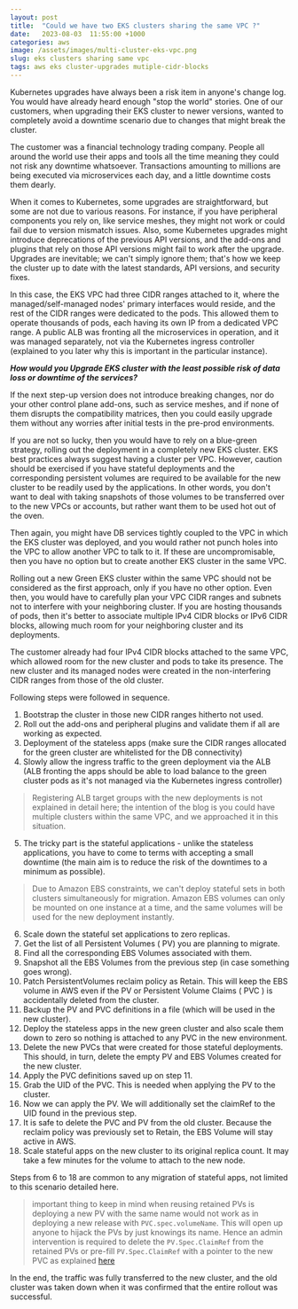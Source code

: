 ```yaml
---
layout: post
title:  "Could we have two EKS clusters sharing the same VPC ?"
date:   2023-08-03  11:55:00 +1000
categories: aws
image: /assets/images/multi-cluster-eks-vpc.png
slug: eks clusters sharing same vpc
tags: aws eks cluster-upgrades mutiple-cidr-blocks
---
```


Kubernetes upgrades have always been a risk item in anyone's change log. You would have already heard enough "stop the world" stories. One of our customers, when upgrading their EKS cluster to newer versions, wanted to completely avoid a downtime scenario due to changes that might break the cluster. 

The customer was a financial technology trading company. People all around the world use their apps and tools all the time meaning they could not risk any downtime whatsoever. Transactions amounting to millions are being executed via microservices each day, and a little downtime costs them dearly.

When it comes to Kubernetes, some upgrades are straightforward, but some are not due to various reasons. For instance, if you have peripheral components you rely on, like service meshes, they might not work or could fail due to version mismatch issues. Also, some Kubernetes upgrades might introduce deprecations of the previous API versions, and the add-ons and plugins that rely on those API versions might fail to work after the upgrade. Upgrades are inevitable; we can't simply ignore them; that's how we keep the cluster up to date with the latest standards, API versions, and security fixes.

In this case, the EKS VPC had three CIDR ranges attached to it, where the managed/self-managed nodes' primary interfaces would reside, and the rest of the CIDR ranges were dedicated to the pods. This allowed them to operate thousands of pods, each having its own IP from a dedicated VPC range. A public ALB was fronting all the microservices in operation, and it was managed separately, not via the Kubernetes ingress controller (explained to you later why this is important in the particular instance).

***How would you Upgrade EKS cluster with the least possible risk of data loss or downtime of the services?***

If the next step-up version does not introduce breaking changes, nor do your other control plane add-ons, such as service meshes, and if none of them disrupts the compatibility matrices, then you could easily upgrade them without any worries after initial tests in the pre-prod environments.

If you are not so lucky, then you would have to rely on a blue-green strategy, rolling out the deployment in a completely new EKS cluster. EKS best practices always suggest having a cluster per VPC. However, caution should be exercised if you have stateful deployments and the corresponding persistent volumes are required to be available for the new cluster to be readily used by the applications. In other words, you don't want to deal with taking snapshots of those volumes to be transferred over to the new VPCs or accounts, but rather want them to be used hot out of the oven.

Then again, you might have DB services tightly coupled to the VPC in which the EKS cluster was deployed, and you would rather not punch holes into the VPC to allow another VPC to talk to it. If these are uncompromisable, then you have no option but to create another EKS cluster in the same VPC.

Rolling out a new Green EKS cluster within the same VPC should not be considered as the first approach, only if you have no other option. Even then, you would have to carefully plan your VPC CIDR ranges and subnets not to interfere with your neighboring cluster. If you are hosting thousands of pods, then it's better to associate multiple IPv4 CIDR blocks or IPv6 CIDR blocks, allowing much room for your neighboring cluster and its deployments.

The customer already had four IPv4 CIDR blocks attached to the same VPC, which allowed room for the new cluster and pods to take its presence. The new cluster and its managed nodes were created in the non-interfering CIDR ranges from those of the old cluster.

Following steps were followed in sequence.

1. Bootstrap the cluster in those new CIDR ranges hitherto not used.
2. Roll out the add-ons and peripheral plugins and validate them if all are working as expected.
3. Deployment of the stateless apps (make sure the CIDR ranges allocated for the green cluster are whitelisted for the DB connectivity)
4. Slowly allow the ingress traffic to the green deployment via the ALB (ALB fronting the apps should be able to load balance to the green cluster pods as it's not managed via the Kubernetes ingress controller)
> Registering ALB target groups with the new deployments is not explained in detail here; the intention of the blog is you could have multiple clusters within the same VPC, and we approached it in this situation.
5. The tricky part is the stateful applications - unlike the stateless applications, you have to come to terms with accepting a small downtime (the main aim is to reduce the risk of the downtimes to a minimum as possible).
> Due to Amazon EBS constraints, we can't deploy stateful sets in both clusters simultaneously for migration. Amazon EBS volumes can only be mounted on one instance at a time, and the same volumes will be used for the new deployment instantly.
6. Scale down the stateful set applications to zero replicas.
7. Get the list of all Persistent Volumes ( PV) you are planning to migrate.
8. Find all the corresponding EBS Volumes associated with them.
9. Snapshot all the EBS Volumes from the previous step (in case something goes wrong).
10. Patch PersistentVolumes reclaim policy as Retain. This will keep the EBS volume in AWS even if the PV or Persistent Volume Claims ( PVC ) is accidentally deleted from the cluster.
11. Backup the PV and PVC definitions in a file (which will be used in the new cluster).
12. Deploy the stateless apps in the new green cluster and also scale them down to zero so nothing is attached to any PVC in the new environment.
13. Delete the new PVCs that were created for those stateful deployments. This should, in turn, delete the empty PV and EBS Volumes created for the new cluster.
14. Apply the PVC definitions saved up on step 11.
15. Grab the UID of the PVC. This is needed when applying the PV to the cluster.
16. Now we can apply the PV. We will additionally set the claimRef to the UID found in the previous step.
17. It is safe to delete the PVC and PV from the old cluster. Because the reclaim policy was previously set to Retain, the EBS Volume will stay active in AWS.
18. Scale stateful apps on the new cluster to its original replica count. It may take a few minutes for the volume to attach to the new node.

Steps from 6 to 18 are common to any migration of stateful apps, not limited to this scenario detailed here.

> important thing to keep in mind when reusing retained PVs is deploying a new PV with the same name would not work as in deploying a new release with `PVC.spec.volumeName`. This will open up anyone to hijack the PVs by just knowings its name. Hence an admin intervention is required to delete the `PV.Spec.ClaimRef` from the retained PVs or pre-fill `PV.Spec.ClaimRef` with a pointer to the new PVC as explained [here](https://github.com/kubernetes/kubernetes/issues/48609#issuecomment-314066616)

In the end, the traffic was fully transferred to the new cluster, and the old cluster was taken down when it was confirmed that the entire rollout was successful.







 